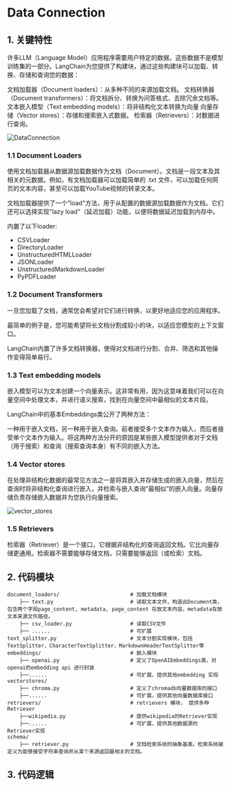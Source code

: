 # Data Connection

## 1. 关键特性

许多LLM（Language Model）应用程序需要用户特定的数据，这些数据不是模型训练集的一部分。LangChain为您提供了构建块，通过这些构建块可以加载、转换、存储和查询您的数据：

文档加载器（Document loaders）：从多种不同的来源加载文档。
文档转换器（Document transformers）：将文档拆分、转换为问答格式、去除冗余文档等。
文本嵌入模型（Text embedding models）：将非结构化文本转换为向量
向量存储（Vector stores）：存储和搜索嵌入式数据。
检索器（Retrievers）：对数据进行查询。

![DataConnection](https://python.langchain.com/assets/images/data_connection-c42d68c3d092b85f50d08d4cc171fc25.jpg)


### 1.1 Document Loaders


使用文档加载器从数据源加载数据作为文档（Document）。文档是一段文本及其相关的元数据。例如，有文档加载器可以加载简单的 .txt 文件，可以加载任何网页的文本内容，甚至可以加载YouTube视频的转录文本。

文档加载器提供了一个"load"方法，用于从配置的数据源加载数据作为文档。它们还可以选择实现"lazy load"（延迟加载）功能，以便将数据延迟加载到内存中。

内置了以下loader:

* CSVLoader
* DirectoryLoader
* UnstructuredHTMLLoader
* JSONLoader
* UnstructuredMarkdownLoader
* PyPDFLoader

### 1.2  Document Transformers

一旦您加载了文档，通常您会希望对它们进行转换，以更好地适应您的应用程序。

最简单的例子是，您可能希望将长文档分割成较小的块，以适应您模型的上下文窗口。

LangChain内置了许多文档转换器，使得对文档进行分割、合并、筛选和其他操作变得简单易行。

### 1.3 Text embedding models

嵌入模型可以为文本创建一个向量表示。这非常有用，因为这意味着我们可以在向量空间中处理文本，并进行语义搜索，找到在向量空间中最相似的文本片段。

LangChain中的基本Embeddings类公开了两种方法：

一种用于嵌入文档，另一种用于嵌入查询。前者接受多个文本作为输入，而后者接受单个文本作为输入。将这两种方法分开的原因是某些嵌入模型提供者对于文档（用于搜索）和查询（搜索查询本身）有不同的嵌入方法。

### 1.4 Vector stores

在处理非结构化数据的最常见方法之一是将其嵌入并存储生成的嵌入向量，然后在查询时将非结构化查询进行嵌入，并检索与嵌入查询“最相似”的嵌入向量。向量存储负责存储嵌入数据并为您执行向量搜索。

![vector_stores](https://python.langchain.com/assets/images/vector_stores-9dc1ecb68c4cb446df110764c9cc07e0.jpg)

### 1.5 Retrievers

检索器（Retriever）是一个接口，它根据非结构化的查询返回文档。它比向量存储更通用。检索器不需要能够存储文档，只需要能够返回（或检索）文档。


## 2. 代码模块

```
document_loaders/                       # 加载文档模块
    ├── text.py                         # 读取文本文件，构造出Document类，包含两个字段page_content, metadata, page_content 存放文本内容，metadata存放文本来源文件路径。
    ├── csv_loader.py                   # 读取CSV文件
    ├── ......                          # 可扩展
text_splitter.py                        # 文本分割实现模块，包括TextSplitter，CharacterTextSplitter，MarkdownHeaderTextSplitter等
embeddings/                             # 嵌入模块
    ├── openai.py                       # 定义了OpenAIEmbeddings类，对openai的embedding api 进行封装
    ├──......                           # 可扩展，提供其他embedding 实现    
vectorstores/
    ├── chroma.py                       # 定义了chromadb向量数据库的接口
    ├──......                           # 可扩展，提供其他向量数据库接口    
retrievers/                             # retrievers 模块， 提供多种Retriever
    ├──wikipedia.py                     # 提供wikipedia的Retriever实现
    ├──......                           # 可扩展，提供其他数据源的Retriever实现
schema/
    ├── retriever.py                    # 文档检索系统的抽象基类。检索系统被定义为能够接受字符串查询并从某个来源返回最相关的文档。
```


## 3. 代码逻辑